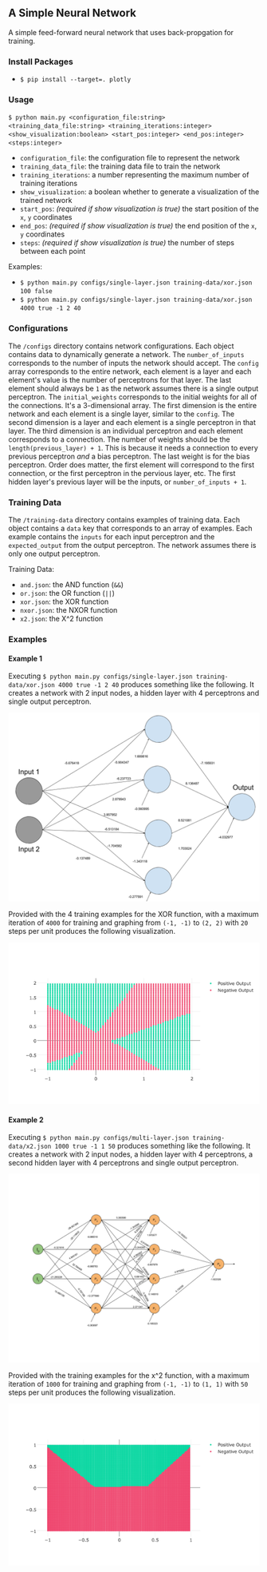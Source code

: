 ## A Simple Neural Network

A simple feed-forward neural network that uses back-propgation for training.

### Install Packages

- `$ pip install --target=. plotly`

### Usage

`$ python main.py <configuration_file:string> <training_data_file:string> <training_iterations:integer> <show_visualization:boolean> <start_pos:integer> <end_pos:integer> <steps:integer>`

- `configuration_file`: the configuration file to represent the network
- `training_data_file`: the training data file to train the network
- `training_iterations`: a number representing the maximum number of training iterations
- `show_visualization`: a boolean whether to generate a visualization of the trained network
- `start_pos`: _(required if show visualization is true)_ the start position of the `x`, `y` coordinates
- `end_pos`: _(required if show visualization is true)_ the end position of the `x`, `y` coordinates
- `steps`: _(required if show visualization is true)_ the number of steps between each point

Examples:

- `$ python main.py configs/single-layer.json training-data/xor.json 100 false`
- `$ python main.py configs/single-layer.json training-data/xor.json 4000 true -1 2 40`

### Configurations

The `/configs` directory contains network configurations. Each object contains
data to dynamically generate a network. The `number_of_inputs` corresponds to
the number of inputs the network should accept. The `config` array corresponds
to the entire network, each element is a layer and each element's value is the
number of perceptrons for that layer. The last element should always be `1` as
the network assumes there is a single output perceptron. The `initial_weights`
corresponds to the initial weights for all of the connections. It's a 3-dimensional
array. The first dimension is the entire network and each element is a single layer,
similar to the `config`. The second dimension is a layer and each element is
a single perceptron in that layer. The third dimension is an individual perceptron
and each element corresponds to a connection. The number of weights should be
the `length(previous_layer) + 1`. This is because it needs a connection to every
previous perceptron _and_ a bias perceptron. The last weight is for the bias perceptron.
Order does matter, the first element will correspond to the first connection,
or the first perceptron in the pervious layer, etc. The first hidden layer's previous
layer will be the inputs, or `number_of_inputs + 1`.

### Training Data

The `/training-data` directory contains examples of training data. Each object
contains a `data` key that corresponds to an array of examples. Each example
contains the `inputs` for each input perceptron and the `expected_output` from
the output perceptron. The network assumes there is only one output perceptron.

Training Data:

- `and.json`: the AND function (`&&`)
- `or.json`: the OR function (`||`)
- `xor.json`: the XOR function
- `nxor.json`: the NXOR function
- `x2.json`: the X^2 function

### Examples

#### Example 1

Executing `$ python main.py configs/single-layer.json training-data/xor.json 4000
true -1 2 40` produces something like the following. It creates a network with
2 input nodes, a hidden layer with 4 perceptrons and single output perceptron.

![single-hidden-layer](/assets/single-hidden-layer.png)

Provided with the 4 training examples for the XOR function, with a maximum iteration
of `4000` for training and graphing from `(-1, -1)` to `(2, 2)` with `20` steps per
unit produces the following visualization.

![XOR](/assets/xor.png)

#### Example 2

Executing `$ python main.py configs/multi-layer.json training-data/x2.json 1000
true -1 1 50` produces something like the following. It creates a network with 2
input nodes, a hidden layer with 4 perceptrons, a second hidden layer with 4
 perceptrons and single output perceptron.

![multi-hidden-layer](/assets/multi-hidden-layer.png)

Provided with the training examples for the x^2 function, with a maximum iteration
of `1000` for training and graphing from `(-1, -1)` to `(1, 1)` with `50` steps per
unit produces the following visualization.

![X^2](/assets/x2.png)
